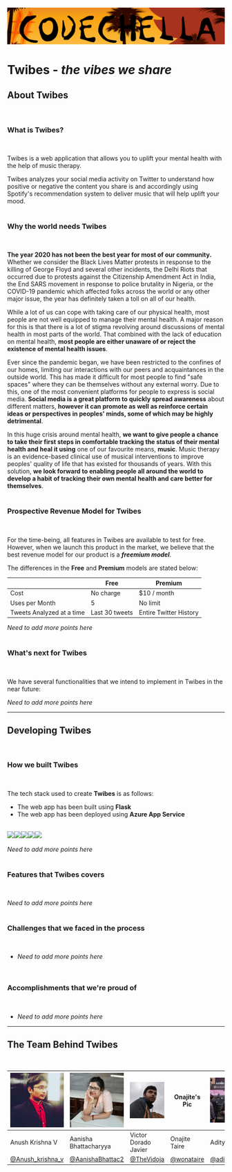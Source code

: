 ![CodeChella Banner](application/static/img/codec.png)

# Twibes - *the vibes we share*

## About Twibes
<br>

### What is Twibes?
<br>

Twibes is a web application that allows you to uplift your mental health with the help of music therapy.

Twibes analyzes your social media activity on Twitter to understand how positive or negative the content you share is and accordingly using Spotify's recommendation system to deliver music that will help uplift your mood.
<br>
<br>

### Why the world needs Twibes
<br>

**The year 2020 has not been the best year for most of our community.** Whether we consider the Black Lives Matter protests in response to the killing of George Floyd and several other incidents, the Delhi Riots that occurred due to protests against the Citizenship Amendment Act in India, the End SARS movement in response to police brutality in Nigeria, or the COVID-19 pandemic which affected folks across the world or any other major issue, the year has definitely taken a toll on all of our health.

While a lot of us can cope with taking care of our physical health, most people are not well equipped to manage their mental health. A major reason for this is that there is a lot of stigma revolving around discussions of mental health in most parts of the world. That combined with the lack of education on mental health, **most people are either unaware of or reject the existence of mental health issues**.

Ever since the pandemic began, we have been restricted to the confines of our homes, limiting our interactions with our peers and acquaintances in the outside world. This has made it difficult for most people to find "safe spaces" where they can be themselves without any external worry. Due to this, one of the most convenient platforms for people to express is social media. **Social media is a great platform to quickly spread awareness** about different matters, **however it can promote as well as reinforce certain ideas or perspectives in peoples' minds, some of which may be highly detrimental**.

In this huge crisis around mental health, **we want to give people a chance to take their first steps in comfortable tracking the status of their mental health and heal it using** one of our favourite means, **music**. Music therapy is an evidence-based clinical use of musical interventions to improve peoples' quality of life that has existed for thousands of years. With this solution, **we look forward to enabling people all around the world to develop a habit of tracking their own mental health and care better for themselves**.
<br>
<br>

### Prospective Revenue Model for Twibes
<br>

For the time-being, all features in Twibes are available to test for free. However, when we launch this product in the market, we believe that the best revenue model for our product is a ***freemium model***.

The differences in the **Free** and **Premium** models are stated below:

| | Free | Premium |
| - | - | - |
| Cost | No charge | $10 / month |
| Uses per Month | 5 | No limit |
| Tweets Analyzed at a time | Last 30 tweets | Entire Twitter History |

*Need to add more points here*
<br>
<br>

### What's next for Twibes
<br>

We have several functionalities that we intend to implement in Twibes in the near future:
<br>

*Need to add more points here*
<br>

---

## Developing Twibes
<br>

### How we built Twibes
<br>

The tech stack used to create **Twibes** is as follows:

* The web app has been built using **Flask**
* The web app has been deployed using **Azure App Service**
<br>
<a><img src="https://img.icons8.com/color/48/000000/python.png"></a><a><img src="https://img.icons8.com/color/48/000000/azure.png"></a><a><img src="https://img.icons8.com/color/48/000000/twitter.png"></a><a><img src="https://img.icons8.com/color/48/000000/spotify.png"></a><a><img src="https://www.vectorlogo.zone/logos/pocoo_flask/pocoo_flask-ar21.svg"></a>


*Need to add more points here*
<br>
<br>

### Features that Twibes covers
<br>

*Need to add more points here*
<br>
<br>

### Challenges that we faced in the process
<br>

* *Need to add more points here*
<br>


### Accomplishments that we're proud of
<br>

* *Need to add more points here*

---

## The Team Behind Twibes
<br>

| <img src="application/static/img/Anush.jpg" width=150> | <img src="application/static/img/Aanisha.jpg" width=150> | <img src="application/static/img/Victor.jpg" width=150> | Onajite's Pic | <img src="application/static/img/Aditya.jpeg" width=150> |
| - | - | - | - | - |
| Anush Krishna V | Aanisha Bhattacharyya | Victor Dorado Javier | Onajite Taire | Aditya Oberai |
| [@Anush_krishna_v](https://twitter.com/Anush_krishna_v) | [@AanishaBhattac2](https://twitter.com/AanishaBhattac2) | [@TheVidoja](https://twitter.com/TheVidoja) | [@wonataire](https://twitter.com/wonataire) | [@adityaoberai1](https://twitter.com/adityaoberai1) |